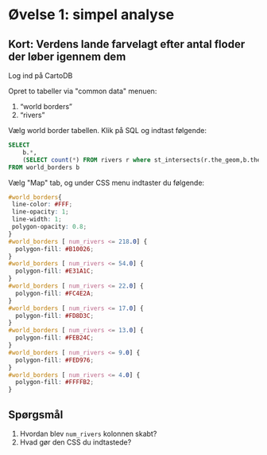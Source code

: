 # Øvelse 1: simpel analyse

## Kort: Verdens lande farvelagt efter antal floder der løber igennem dem

Log ind på CartoDB

Opret to tabeller via "common data" menuen:

1. “world borders”
2. “rivers”

Vælg world border tabellen. Klik på SQL og indtast følgende:

```sql
SELECT
	b.*,
	(SELECT count(*) FROM rivers r where st_intersects(r.the_geom,b.the_geom)) AS num_rivers 
FROM world_borders b
```

Vælg "Map" tab, og under CSS menu indtaster du følgende:

```css
#world_borders{
 line-color: #FFF;
 line-opacity: 1;
 line-width: 1;
 polygon-opacity: 0.8;
}
#world_borders [ num_rivers <= 218.0] {
  polygon-fill: #B10026;
}
#world_borders [ num_rivers <= 54.0] {
  polygon-fill: #E31A1C;
}
#world_borders [ num_rivers <= 22.0] {
  polygon-fill: #FC4E2A;
}
#world_borders [ num_rivers <= 17.0] {
  polygon-fill: #FD8D3C;
}
#world_borders [ num_rivers <= 13.0] {
  polygon-fill: #FEB24C;
}
#world_borders [ num_rivers <= 9.0] {
  polygon-fill: #FED976;
}
#world_borders [ num_rivers <= 4.0] {
  polygon-fill: #FFFFB2;
}
```

## Spørgsmål

1. Hvordan blev `num_rivers` kolonnen skabt?
2. Hvad gør den CSS du indtastede?
